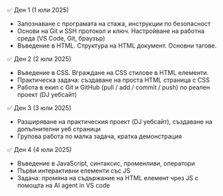 ✅ Ден 1 (1 юли 2025)
- Запознаване с програмата на стажа, инструкции по безопасност
- Основи на Git и SSH протокол и ключ. Настройване на работна среда (VS Code, Git, браузър)
- Въведение в HTML. Структура на HTML документ. Oсновни тагове.

✅ Ден 2 (2 юли 2025)
- Въведение в CSS. Вграждане на CSS стилове в HTML елементи.
- Практическа задача: създаване на проста HTML страница с CSS
- Работа в екип с Git и GitHub (pull / add / commit / push) по реален проект (DJ уебсайт)

✅ Ден 3 (3 юли 2025)
- Разширяване на практическия проект (DJ уебсайт), създаване на допълнителни уеб страници
- Групова работа по малка задача, кратка демонстрация

✅ Ден 4 (4 юли 2025)
- Въведение в JavaScript, синтаксис, променливи, оператори
- Първи интерактивни елементи със JS
- Задача: промяна на съдържание на HTML елемент чрез JS с помощта на AI agent in VS code
